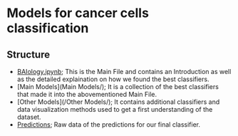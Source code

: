 # Models for cancer cells classification
## Structure
* [BAIology.ipynb](BAIology.ipynb); This is the Main File and contains an Introduction as well as the detailed explaination on how we found the best classifiers.
* [Main Models](Main Models/); It is a collection of the best classifiers that made it into the abovementioned Main File.
* [Other Models](/Other Models/); It contains additional classifiers and data visualization methods used to get a first understanding of the dataset.
* [Predictions](Prediction); Raw data of the predictions for our final classifier.
